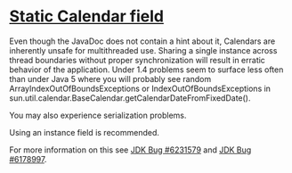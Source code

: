 # [Static Calendar field](https://spotbugs.readthedocs.io/en/latest/bugDescriptions.html#STCAL_STATIC_CALENDAR_INSTANCE)

Even though the JavaDoc does not contain a hint about it, Calendars are inherently unsafe for multithreaded use.
Sharing a single instance across thread boundaries without proper synchronization will result in erratic behavior of the
application. Under 1.4 problems seem to surface less often than under Java 5 where you will probably see
random ArrayIndexOutOfBoundsExceptions or IndexOutOfBoundsExceptions in sun.util.calendar.BaseCalendar.getCalendarDateFromFixedDate().

You may also experience serialization problems.

Using an instance field is recommended.

For more information on this see [JDK Bug #6231579](http://bugs.java.com/bugdatabase/view_bug.do?bug_id=6231579)
and [JDK Bug #6178997](http://bugs.java.com/bugdatabase/view_bug.do?bug_id=6178997).